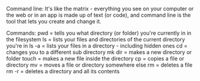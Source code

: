 Command line: It's like the matrix - everything you see on your computer or the web or in an app is made up of text (or code), and command line is the tool that lets you create and change it.

Commands:
pwd = tells you what directory (or folder) you're currently in in the filesystem
ls = lists your files and directories of the current directory you're in
ls -a = lists your files in a directory - including hidden ones
cd = changes you to a different sub directory
mk dir = makes a new directory or folder
touch = makes a new file inside the directory
cp = copies a file or directory
mv = moves a file or directory somewhere else
rm = deletes a file
rm -r = deletes a directory and all its contents